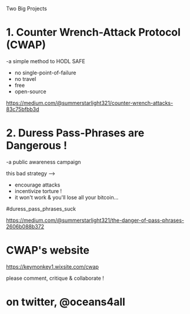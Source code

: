 
Two Big Projects

# 1. Counter Wrench-Attack Protocol (CWAP)

-a simple method to HODL SAFE

* no single-point-of-failure
* no travel
* free 
* open-source

https://medium.com/@summerstarlight321/counter-wrench-attacks-83c75bfbb3d


# 2. Duress Pass-Phrases are Dangerous !

-a public awareness campaign 

this bad strategy -->
* encourage attacks
* incentivize torture !
* it won't work & you'll lose all your bitcoin...

#duress_pass_phrases_suck

https://medium.com/@summerstarlight321/the-danger-of-pass-phrases-2606b088b372



# CWAP's website
https://keymonkey1.wixsite.com/cwap


please comment, critique & collaborate !

# on twitter,  @oceans4all

